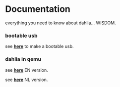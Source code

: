 # Documentation

everything you need to know about dahlia... WISDOM.

### bootable usb 

see **[here](https://github.com/dahlia-os/documentation/blob/master/how%20to%20make%20a%20bootable%20usb.md/)** to make a bootable usb.

### dahlia in qemu 

see **[here](https://github.com/dahlia-os/documentation/blob/master/run%20dahila%20in%20qemu/EN.md/)** EN version.

see **[here](https://github.com/dahlia-os/documentation/blob/master/run%20dahila%20in%20qemu/NL.md/)** NL version.
